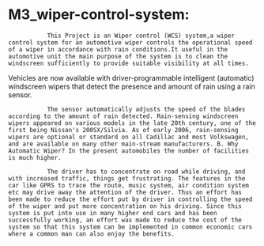 # M3_wiper-control-system:


               This Project is an Wiper control (WCS) system,a wiper control system for an automotive wiper controls the operational speed of a wiper in accordance with rain conditions.It useful in the automotive unit the main purpose of the system is to clean the windscreen sufficiently to provide suitable visibility at all times.
Vehicles are now available with driver-programmable intelligent (automatic) windscreen wipers that detect the presence and amount of rain using a rain sensor.

               The sensor automatically adjusts the speed of the blades according to the amount of rain detected. Rain-sensing windscreen wipers appeared on various models in the late 20th century, one of the first being Nissan's 200SX/Silvia. As of early 2006, rain-sensing wipers are optional or standard on all Cadillac and most Volkswagen, and are available on many other main-stream manufacturers. B. Why Automatic Wiper? In the present automobiles the number of facilities is much higher.
               
               The driver has to concentrate on road while driving, and with increased traffic, things get frustrating. The features in the car like GPRS to trace the route, music system, air condition system etc may drive away the attention of the driver. Thus an effort has been made to reduce the effort put by driver in controlling the speed of the wiper and put more concentration on his driving. Since this system is put into use in many higher end cars and has been successfully working, an effort was made to reduce the cost of the system so that this system can be implemented in common economic cars where a common man can also enjoy the benefits.
